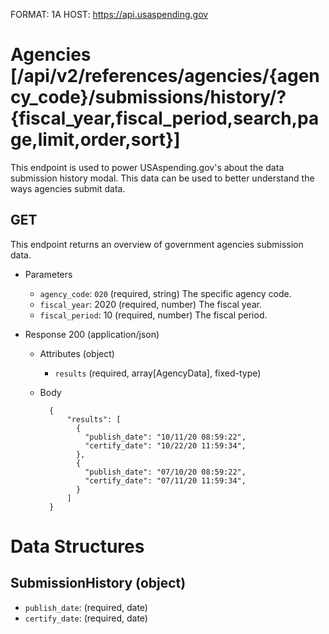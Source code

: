 FORMAT: 1A
HOST: https://api.usaspending.gov

# Agencies [/api/v2/references/agencies/{agency_code}/submissions/history/?{fiscal_year,fiscal_period,search,page,limit,order,sort}]

This endpoint is used to power USAspending.gov's about the data submission history modal. This data can be used to better understand the ways agencies submit data.

## GET

This endpoint returns an overview of government agencies submission data.

+ Parameters
    + `agency_code`: `020` (required, string)
        The specific agency code.
    + `fiscal_year`: 2020 (required, number)
        The fiscal year.
    + `fiscal_period`: 10 (required, number)
        The fiscal period.

+ Response 200 (application/json)

    + Attributes (object)
        + `results` (required, array[AgencyData], fixed-type)
    + Body

            {
                "results": [
                  {
                    "publish_date": "10/11/20 08:59:22",
                    "certify_date": "10/22/20 11:59:34",
                  },
                  {
                    "publish_date": "07/10/20 08:59:22",
                    "certify_date": "07/11/20 11:59:34",
                  }
                ]
            }

# Data Structures

## SubmissionHistory (object)
+ `publish_date`: (required, date)
+ `certify_date`: (required, date)

